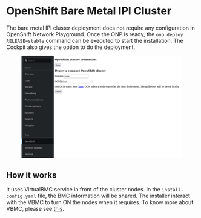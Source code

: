 # OpenShift Bare Metal IPI Cluster

The bare metal IPI cluster deployment does not require any configuration in OpenShift Network Playground. Once the ONP is ready, the `onp deploy RELEASE=stable` command can be executed to start the installation. The Cockpit also gives the option to do the deployment.

<figure><img src="../.gitbook/assets/image.png" alt=""><figcaption></figcaption></figure>

## How it works

It uses VirtualBMC service in front of the cluster nodes. In the `install-config.yaml` file, the BMC information will be shared. The installer interact with the VBMC to turn ON the nodes when it requires. To know more about VBMC, please see [this](https://github.com/openstack/virtualbmc).

